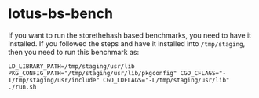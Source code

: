 lotus-bs-bench
==============

If you want to run the storethehash based benchmarks, you need to have it installed. If you followed the steps and have it installed into `/tmp/staging`, then you need to run this benchmark as:

    LD_LIBRARY_PATH=/tmp/staging/usr/lib PKG_CONFIG_PATH="/tmp/staging/usr/lib/pkgconfig" CGO_CFLAGS="-I/tmp/staging/usr/include" CGO_LDFLAGS="-L/tmp/staging/usr/lib" ./run.sh
